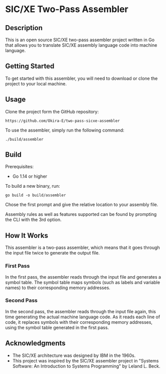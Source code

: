 # SIC/XE Two-Pass Assembler
## Description
This is an open source SIC/XE two-pass assembler project written in Go that allows you to translate SIC/XE assembly language code into machine language.

## Getting Started
To get started with this assembler, you will need to download or clone the project to your local machine.

## Usage
Clone the project form the GitHub repository:
```shell
https://github.com/Okira-E/two-pass-sicxe-assembler
```

To use the assembler, simply run the following command:
```shell
./build/assembler
```

## Build
Prerequisites:
- Go 1.14 or higher

To build a new binary, run:
```shell
go build -o build/assembler
```

Chose the first prompt and give the relative location to your assembly file.

Assembly rules as well as features supported can be found by prompting the CLI with the 3rd option.

## How It Works
This assembler is a two-pass assembler, which means that it goes through the input file twice to generate the output file.

### First Pass
In the first pass, the assembler reads through the input file and generates a symbol table. The symbol table maps symbols (such as labels and variable names) to their corresponding memory addresses.

### Second Pass
In the second pass, the assembler reads through the input file again, this time generating the actual machine language code. As it reads each line of code, it replaces symbols with their corresponding memory addresses, using the symbol table generated in the first pass.

## Acknowledgments
- The SIC/XE architecture was designed by IBM in the 1960s.
- This project was inspired by the SIC/XE assembler project in "Systems Software: An Introduction to Systems Programming" by Leland L. Beck.

